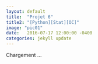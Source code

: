 ```yaml
---
layout: default
title:  "Projet 6"
title2: "[Python][Stat][OC]"
image: "pic01"
date:   2016-07-17 12:00:00 -0400
categories: jekyll update
---
```

Chargement ...